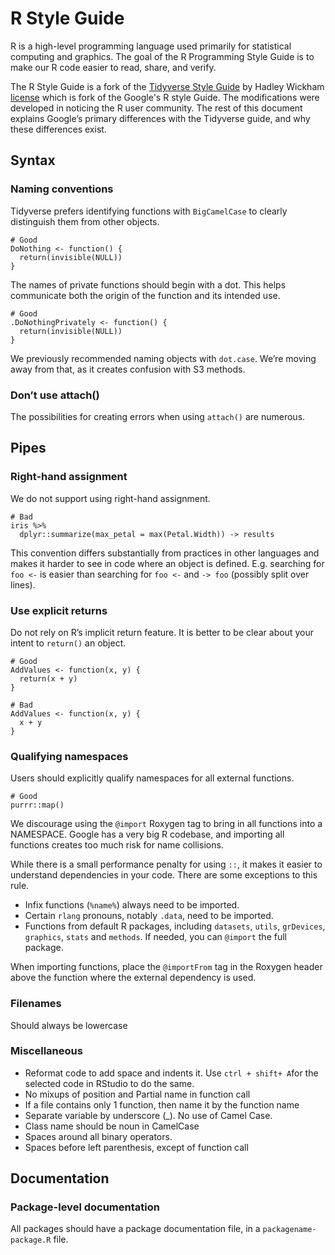 # R Style Guide

R is a high-level programming language used primarily for statistical computing and graphics. The goal of the R Programming Style Guide is to make our R code easier to read, share, and verify.

The R Style Guide is a fork of the  [Tidyverse Style Guide](https://style.tidyverse.org/)  by Hadley Wickham  [license](https://creativecommons.org/licenses/by-sa/2.0/) which is fork of the Google's R style Guide. The modifications were developed in noticing the R user community. The rest of this document explains Google’s primary differences with the Tidyverse guide, and why these differences exist.

## Syntax
### Naming conventions

Tidyverse prefers identifying functions with  `BigCamelCase`  to clearly distinguish them from other objects.

```
# Good
DoNothing <- function() {
  return(invisible(NULL))
}

```

The names of private functions should begin with a dot. This helps communicate both the origin of the function and its intended use.

```
# Good
.DoNothingPrivately <- function() {
  return(invisible(NULL))
}

```

We previously recommended naming objects with  `dot.case`. We’re moving away from that, as it creates confusion with S3 methods.

### Don’t use attach()

The possibilities for creating errors when using  `attach()`  are numerous.

## Pipes
### Right-hand assignment

We do not support using right-hand assignment.

```
# Bad
iris %>%
  dplyr::summarize(max_petal = max(Petal.Width)) -> results

```

This convention differs substantially from practices in other languages and makes it harder to see in code where an object is defined. E.g. searching for  `foo <-`  is easier than searching for  `foo <-`  and  `-> foo`  (possibly split over lines).

### Use explicit returns
Do not rely on R’s implicit return feature. It is better to be clear about your intent to  `return()`  an object.

```
# Good
AddValues <- function(x, y) {
  return(x + y)
}

# Bad
AddValues <- function(x, y) {
  x + y
}

```

### Qualifying namespaces
Users should explicitly qualify namespaces for all external functions.

```
# Good
purrr::map()

```

We discourage using the  `@import`  Roxygen tag to bring in all functions into a NAMESPACE. Google has a very big R codebase, and importing all functions creates too much risk for name collisions.

While there is a small performance penalty for using  `::`, it makes it easier to understand dependencies in your code. There are some exceptions to this rule.

-   Infix functions (`%name%`) always need to be imported.
-   Certain  `rlang`  pronouns, notably  `.data`, need to be imported.
-   Functions from default R packages, including  `datasets`,  `utils`,  `grDevices`,  `graphics`,  `stats`  and  `methods`. If needed, you can  `@import`  the full package.

When importing functions, place the  `@importFrom`  tag in the Roxygen header above the function where the external dependency is used.

### Filenames
Should always be lowercase
### Miscellaneous

 - Reformat code to add space and indents it. Use  `ctrl + shift+ A`for
   the selected code in RStudio to do the same.
 - No mixups of position and Partial name in function call
 - If a file contains only 1 function, then name it by the function name
 - Separate variable by underscore (_). No use of Camel Case.
 - Class name should be noun in CamelCase
 - Spaces around all binary operators.
 - Spaces before left parenthesis, except of function call

## Documentation

### Package-level documentation

All packages should have a package documentation file, in a  `packagename-package.R`  file.